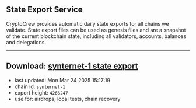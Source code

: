 ## State Export Service
CryptoCrew provides automatic daily state exports for all chains we validate. State export files can be used as genesis files and are a snapshot of the current blockchain state, including all validators, accounts, balances and delegations.

---
**Download: [synternet-1 state export](https://dl-eu2.ccvalidators.com/SERVICE/synternet/synternet-1_export_4266247.json)**
---

- last updated: Mon Mar 24 2025 15:17:19
- chain id: `synternet-1`
- export height: `4266247`
- use for: airdrops, local tests, chain recovery
